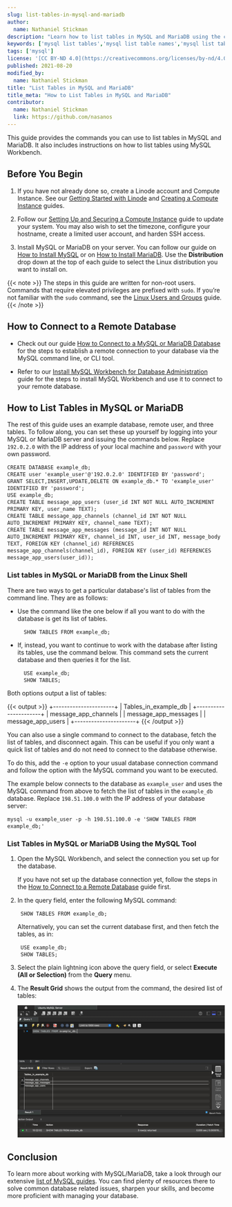 ```yaml
---
slug: list-tables-in-mysql-and-mariadb
author:
  name: Nathaniel Stickman
description: "Learn how to list tables in MySQL and MariaDB using the command line (CLI). You also learn how to list tables using MySQL Workbench."
keywords: ['mysql list tables','mysql list table names','mysql list table fields','mariadb list tables']
tags: ['mysql']
license: '[CC BY-ND 4.0](https://creativecommons.org/licenses/by-nd/4.0)'
published: 2021-08-20
modified_by:
  name: Nathaniel Stickman
title: "List Tables in MySQL and MariaDB"
title_meta: "How to List Tables in MySQL and MariaDB"
contributor:
  name: Nathaniel Stickman
  link: https://github.com/nasanos
---
```


This guide provides the commands you can use to list tables in MySQL and MariaDB. It also includes instructions on how to list tables using MySQL Workbench.

## Before You Begin

1.  If you have not already done so, create a Linode account and Compute Instance. See our [Getting Started with Linode](/docs/guides/getting-started/) and [Creating a Compute Instance](/docs/guides/creating-a-compute-instance/) guides.

1.  Follow our [Setting Up and Securing a Compute Instance](/docs/guides/set-up-and-secure/) guide to update your system. You may also wish to set the timezone, configure your hostname, create a limited user account, and harden SSH access.

1. Install MySQL or MariaDB on your server. You can follow our guide on [How to Install MySQL](/docs/guides/how-to-install-mysql-on-debian-8/) or on [How to Install MariaDB](/docs/guides/how-to-install-mariadb-on-debian-9/). Use the **Distribution** drop down at the top of each guide to select the Linux distribution you want to install on.

{{< note >}}
The steps in this guide are written for non-root users. Commands that require elevated privileges are prefixed with `sudo`. If you’re not familiar with the `sudo` command, see the [Linux Users and Groups](/docs/guides/linux-users-and-groups/) guide.
{{< /note >}}

## How to Connect to a Remote Database

 - Check out our guide [How to Connect to a MySQL or MariaDB Database](/docs/guides/mysql-command-line-client/) for the steps to establish a remote connection to your database via the MySQL command line, or CLI tool.

- Refer to our [Install MySQL Workbench for Database Administration](/docs/guides/deploy-mysql-workbench-for-database-administration/) guide for the steps to install MySQL Workbench and use it to connect to your remote database.

## How to List Tables in MySQL or MariaDB

The rest of this guide uses an example database, remote user, and three tables. To follow along, you can set these up yourself by logging into your MySQL or MariaDB server and issuing the commands below. Replace `192.0.2.0` with the IP address of your local machine and `password` with your own password.

    CREATE DATABASE example_db;
    CREATE user 'example_user'@'192.0.2.0' IDENTIFIED BY 'password';
    GRANT SELECT,INSERT,UPDATE,DELETE ON example_db.* TO 'example_user' IDENTIFIED BY 'password';
    USE example_db;
    CREATE TABLE message_app_users (user_id INT NOT NULL AUTO_INCREMENT PRIMARY KEY, user_name TEXT);
    CREATE TABLE message_app_channels (channel_id INT NOT NULL AUTO_INCREMENT PRIMARY KEY, channel_name TEXT);
    CREATE TABLE message_app_messages (message_id INT NOT NULL AUTO_INCREMENT PRIMARY KEY, channel_id INT, user_id INT, message_body TEXT, FOREIGN KEY (channel_id) REFERENCES message_app_channels(channel_id), FOREIGN KEY (user_id) REFERENCES message_app_users(user_id));

### List tables in MySQL or MariaDB from the Linux Shell

There are two ways to get a particular database's list of tables from the command line. They are as follows:

- Use the command like the one below if all you want to do with the database is get its list of tables.

        SHOW TABLES FROM example_db;

- If, instead, you want to continue to work with the database after listing its tables, use the command below. This command sets the current database and then queries it for the list.

        USE example_db;
        SHOW TABLES;

Both options output a list of tables:

{{< output >}}
+----------------------+
| Tables_in_example_db |
+----------------------+
| message_app_channels |
| message_app_messages |
| message_app_users    |
+----------------------+
{{< /output >}}

You can also use a single command to connect to the database, fetch the list of tables, and disconnect again. This can be useful if you only want a quick list of tables and do not need to connect to the database otherwise.

To do this, add the `-e` option to your usual database connection command and follow the option with the MySQL command you want to be executed.

The example below connects to the database as `example_user` and uses the MySQL command from above to fetch the list of tables in the `example_db` database. Replace `198.51.100.0` with the IP address of your database server:

    mysql -u example_user -p -h 198.51.100.0 -e 'SHOW TABLES FROM example_db;'

### List Tables in MySQL or MariaDB Using the MySQL Tool

1. Open the MySQL Workbench, and select the connection you set up for the database.

    If you have not set up the database connection yet, follow the steps in the [How to Connect to a Remote Database](/docs/guides/list-tables-in-mysql-and-mariadb/#how-to-connect-to-a-remote-database) guide first.

1. In the query field, enter the following MySQL command:

        SHOW TABLES FROM example_db;

    Alternatively, you can set the current database first, and then fetch the tables, as in:

        USE example_db;
        SHOW TABLES;

1. Select the plain lightning icon above the query field, or select **Execute (All or Selection)** from the **Query** menu.

1. The **Result Grid** shows the output from the command, the desired list of tables:

    ![List of tables from MySQL Workbench](mysql-workbench-list-tables.png)

## Conclusion

To learn more about working with MySQL/MariaDB, take a look through our extensive [list of MySQL guides](/docs/guides/databases/mysql/). You can find plenty of resources there to solve common database related issues, sharpen your skills, and become more proficient with managing your database.
